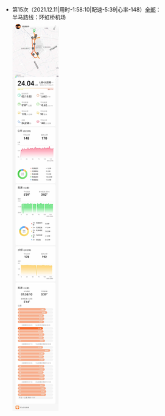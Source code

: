 - 第15次（2021.12.11|用时-1:58:10|配速-5:39|心率-148）[全部](./bm.md)：  
半马路线：环虹桥机场  
![详情](./半马-20211211-148.jpg)
